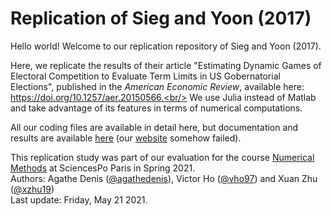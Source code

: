 # Replication of Sieg and Yoon (2017)

Hello world! Welcome to our replication repository of Sieg and Yoon (2017).

Here, we replicate the results of their article "Estimating Dynamic Games of Electoral Competition to Evaluate Term Limits in US Gobernatorial Elections", published in the *American Economic Review*, available here: https://doi.org/10.1257/aer.20150566.<br/>
We use Julia instead of Matlab and take advantage of its features in terms of numerical computations.

All our coding files are available in detail here, but documentation and results are available [here](https://github.com/vho97/Replication_of_Sieg_Yoon_2017.jl/blob/main/docs/index.md) (our [website](https://vho97.github.io/Replication_of_Sieg_Yoon_2017.jl/) somehow failed).

This replication study was part of our evaluation for the course [Numerical Methods](https://floswald.github.io/NumericalMethods/) at SciencesPo Paris in Spring 2021.<br/>
Authors: Agathe Denis ([@agathedenis](https://github.com/agathedenis/)), Victor Ho ([@vho97](https://github.com/vho97/)) and Xuan Zhu ([@xzhu19](https://github.com/xzhu19/))<br/>
Last update: Friday, May 21 2021.
